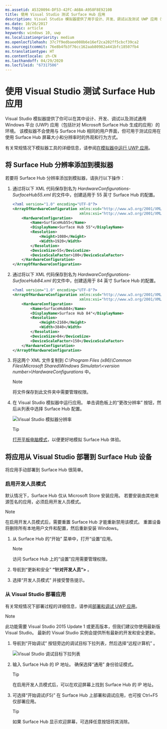 ```yaml
---
ms.assetid: A5320094-DF53-42FC-A6BA-A958F8E9210B
title: 使用 Visual Studio 测试 Surface Hub 应用
description: Visual Studio 模拟器提供了用于设计、开发、调试以及测试 UWP 应用（包括针对 Surface Hub 生成的应用）的环境。
ms.date: 10/26/2017
ms.topic: article
keywords: windows 10, uwp
ms.localizationpriority: medium
ms.openlocfilehash: 37c7f9edbaee008b6e16ef2ca202ff5cbcf39ca2
ms.sourcegitcommit: 76e8b4fb3f76cc162aab80982a441bfc18507fb4
ms.translationtype: HT
ms.contentlocale: zh-CN
ms.lasthandoff: 04/29/2020
ms.locfileid: "67317506"
---
```

# <a name="test-surface-hub-apps-using-visual-studio"></a>使用 Visual Studio 测试 Surface Hub 应用
Visual Studio 模拟器提供了你可以在其中设计、开发、调试以及测试通用 Windows 平台 \(UWP\) 应用（包括针对 Microsoft Surface Hub 生成的应用）的环境。 该模拟器不会使用与 Surface Hub 相同的用户界面，但可用于测试应用在使用 Surface Hub 屏幕大小和分辨率时的外观和行为方式。

有关常规情况下模拟器工具的详细信息，请参阅[在模拟器中运行 UWP 应用](https://docs.microsoft.com/visualstudio/debugger/run-windows-store-apps-in-the-simulator)。

## <a name="add-surface-hub-resolutions-to-the-simulator"></a>将 Surface Hub 分辨率添加到模拟器
若要将 Surface Hub 分辨率添加到模拟器，请执行以下操作：

1. 通过将以下 XML 代码保存到名为 *HardwareConfigurations-SurfaceHub55.xml* 的文件中，创建适用于 55 英寸 Surface Hub 的配置。  

    ```xml
    <?xml version="1.0" encoding="UTF-8"?>
    <ArrayOfHardwareConfiguration xmlns:xsd="http://www.w3.org/2001/XMLSchema"
                                  xmlns:xsi="http://www.w3.org/2001/XMLSchema-instance">
        <HardwareConfiguration>
            <Name>SurfaceHub55</Name>
            <DisplayName>Surface Hub 55"</DisplayName>
            <Resolution>
                <Height>1080</Height>
                <Width>1920</Width>
            </Resolution>
            <DeviceSize>55</DeviceSize>
            <DeviceScaleFactor>100</DeviceScaleFactor>
        </HardwareConfiguration>
    </ArrayOfHardwareConfiguration>
    ```

2. 通过将以下 XML 代码保存到名为 *HardwareConfigurations-SurfaceHub84.xml* 的文件中，创建适用于 84 英寸 Surface Hub 的配置。

    ```xml
    <?xml version="1.0" encoding="UTF-8"?>
    <ArrayOfHardwareConfiguration xmlns:xsd="http://www.w3.org/2001/XMLSchema"
                                  xmlns:xsi="http://www.w3.org/2001/XMLSchema-instance">
        <HardwareConfiguration>
            <Name>SurfaceHub84</Name>
            <DisplayName>Surface Hub 84"</DisplayName>
            <Resolution>
                <Height>2160</Height>
                <Width>3840</Width>
            </Resolution>
            <DeviceSize>84</DeviceSize>
            <DeviceScaleFactor>150</DeviceScaleFactor>
        </HardwareConfiguration>
    </ArrayOfHardwareConfiguration>
    ```

3. 将这两个 XML 文件复制到 *C:\Program Files (x86)\Common Files\Microsoft Shared\Windows Simulator\\&lt;version number&gt;\HardwareConfigurations* 中。

   > [!NOTE]
   > 将文件保存到此文件夹中需要管理权限。

4. 在 Visual Studio 模拟器中运行应用。 单击调色板上的“更改分辨率”  按钮，然后从列表中选择 Surface Hub 配置。

    ![Visual Studio 模拟器分辨率](images/vs-simulator-resolutions.png)

   > [!TIP]
   > [打开平板电脑模式](https://support.microsoft.com/help/17210/windows-10-use-your-pc-like-a-tablet)，以便更好地模拟 Surface Hub 体验。

## <a name="deploy-apps-to-a-surface-hub-device-from-visual-studio"></a>将应用从 Visual Studio 部署到 Surface Hub 设备
将应用手动部署到 Surface Hub 很简单。

### <a name="enable-developer-mode"></a>启用开发人员模式
默认情况下，Surface Hub 仅从 Microsoft Store 安装应用。 若要安装由其他来源签名的应用，必须启用开发人员模式。

> [!NOTE]
> 在启用开发人员模式后，需要重置 Surface Hub 才能重新禁用该模式。 重置设备将删除所有本地用户文件和配置，然后重新安装 Windows。

1. 从 Surface Hub 的“开始”  菜单中，打开“设置”应用。

   > [!NOTE]
   > 访问 Surface Hub 上的“设置”应用需要管理权限。

2. 导航到“更新和安全” **“针对开发人员”\>** 。

3. 选择“开发人员模式”  并接受警告提示。

### <a name="deploy-your-app-from-visual-studio"></a>从 Visual Studio 部署应用
有关常规情况下部署过程的详细信息，请参阅[部署和调试 UWP 应用](https://docs.microsoft.com/windows/uwp/debug-test-perf/deploying-and-debugging-uwp-apps)。

   > [!NOTE]
   > 此功能需要 Visual Studio 2015 Update 1 或更高版本，但我们建议你使用最新版 Visual Studio。 最新的 Visual Studio 实例会提供所有最新的开发和安全更新。

1. 导航到“开始调试”  按钮旁边的调试目标下拉列表，然后选择“远程计算机”  。

    <!--lcap: in your screenshot, you have local machine selected-->

   ![Visual Studio 调试目标下拉列表](images/vs-debug-target.png)

2. 输入 Surface Hub 的 IP 地址。 确保选择“通用”  身份验证模式。

   > [!TIP] 
   > 在启用开发人员模式后，可以在欢迎屏幕上找到 Surface Hub 的 IP 地址。

3. 可选择“开始调试(F5)”  在 Surface Hub 上部署和调试应用，也可按 Ctrl+F5 仅部署应用。

   > [!TIP]
   > 如果 Surface Hub 显示欢迎屏幕，可选择任意按钮将其消除。
